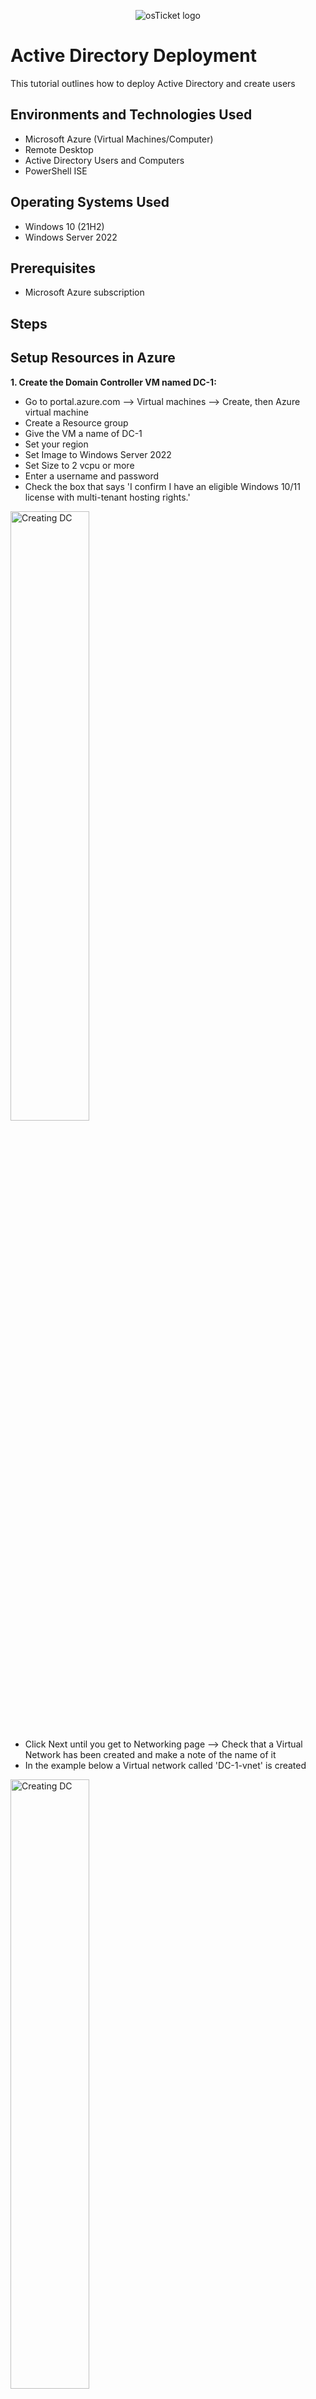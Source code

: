 <p align="center">
<img src="https://i.imgur.com/Clzj7Xs.png" alt="osTicket logo"/>
</p>

<h1>Active Directory Deployment</h1>
This tutorial outlines how to deploy Active Directory and create users<br />

<h2>Environments and Technologies Used</h2>

- Microsoft Azure (Virtual Machines/Computer)
- Remote Desktop
- Active Directory Users and Computers
- PowerShell ISE

<h2>Operating Systems Used </h2>

- Windows 10</b> (21H2)
- Windows Server 2022 

<h2>Prerequisites</h2>

- Microsoft Azure subscription
  

<h2>Steps</h2>


Setup Resources in Azure
-- 

  
  **1. Create the Domain Controller VM named DC-1:**
  - Go to portal.azure.com --> Virtual machines --> Create, then Azure virtual machine
  - Create a Resource group 
  - Give the VM a name of DC-1 
  - Set your region 
  - Set Image to Windows Server 2022 
  - Set Size to 2 vcpu or more 
  - Enter a username and password
  - Check the box that says 'I confirm I have an eligible Windows 10/11 license with multi-tenant hosting rights.'

  <img src="https://i.imgur.com/Vg5blOJ.png" height="50%" width="50%" alt="Creating DC"/>
    
  - Click Next until you get to Networking page --> Check that a Virtual Network has been created and make a note of the name of it
  - In the example below a Virtual network called 'DC-1-vnet' is created

  <img src="https://i.imgur.com/eyUSnYX.png" height="50%" width="50%" alt="Creating DC"/>
    
  - Click Review + create --> Once validation has passed click Create 
  - Wait until deployment is complete, then move on to the next step
      
<br> 
 
  **2. Set DC-1's NIC Private IP address to static:** 
  - Go to Virtual machines --> DC-1 --> Under Settings click Networking --> Click the link that is next to Network Interface (Image below)

    <img src="https://i.imgur.com/eu2h84a.png" height="70%" width="70%" alt="Creating Client"/>
     
  - Under Settings click IP configurations --> ipconfig1 --> Under Private IP address settings, select Static --> Save

    <img src="https://i.imgur.com/RucRQvC.png" height="70%" width="70%" alt="Creating Client"/>
  

<br>
  
  **3. Create the Client-1 VM (virtual machine):**
  - Go to Virtual machines --> Create --> Azure virtual machine 
  - Use the same resource group that was created in step 1
  - Name the VM Client-1
  - Set the same region as DC-1
  - Set the Image to Windows 10
  - Set Size to 2 vcpus or more
  - Add the username and password
  - Check the box that says 'I confirm I have an eligible Windows 10/11 license with multi-tenant hosting rights.'

  <img src="https://i.imgur.com/Xk6sEVx.png" height="50%" width="50%" alt="Creating Client"/>
    
  - Click Next until you get to the Networking page
  - Make sure the Virtual network is set as the same virtual network created for DC-1. In this case it's DC-1-vnet

  <img src="https://i.imgur.com/oHVilFE.png" height="50%" width="50%" alt="Creating Client"/>
  
  - Review + create
  - Once validation has passed --> Create

  
  **4. Check that DC-1 and Client-1 are in the same virtual network:**
   - Go to Virtual machines --> DC-1 --> Look under 'Virtual network/subnet' --> Client-1 --> Look under 'Virtual network/subnet'
   <img src="https://i.imgur.com/g3AILcD.png" height="80%" width="80%" alt="Creating Client"/>
    
  
  **5. Login to Client-1 with Remote Desktop Connection and ping DC-1's private IP address:**
   - In Azure copy Client-1's public IP address
   - Click Start --> Enter Remote Desktop Connection --> Paste Client-1's IP address --> More choices --> Use a different account
   - Enter the username and password you created for Client-1

     <img src="https://i.imgur.com/9H8qwy3.png" height="50%" width="50%" alt="Creating Client"/>

   - Go to Azure portal and copy DC-1's private IP address

     <img src="https://i.imgur.com/fjYNj77.png" height="70%" width="70%" alt="Creating Client"/>
    
   - From Client-1 click Start --> Enter 'cmd' --> Enter ping -t (paste DC-1's private IP address). In my example: ping -t 10.0.0.4
   - You should get 'Request timed out.' 
  

  **6. Login to DC-1 and enable ICMPv4 in the local windows Firewall:**
   - Go to the Azure portal --> Copy DC-1's public IP address --> Open another instance of Remote Desktop Connection --> Paste DC-1's IP address and click Connect --> Enter username and password for DC-1
   - In DC-1 --> Start --> Enter Windows Defender Firewall with Advanced Security
   - Click Inbound Rules --> Protocol --> Under Protocol look for ICMPv4 --> Right click and enable 'Core Networking Diagnostics - ICMP Echo Request (ICMPv4-In)

     <img src="https://i.imgur.com/HaaBEgt.png" height="80%" width="80%" alt="Creating Client"/>
 
  
  **7. Check back at Client-1 to see the ping succeed:**
   - Go back to Client-1 and check to see if the ping to DC-1 is now working 
   - Press Ctrl + C to stop the ping

Install Active Directory
-- 

**8. Login to DC-1 and install Active Directory Domain Services:**
 - In DC-1
 - Start --> Server Manager
 - Add roles and features
 - Before You Begin: Next
 - Installation Type: Check Role-based or feature-based installation --> Next
 - Server Selection: DC-1 --> Next
 - Server Roles: Check Active Directory Domain Services --> Add Features --> Next
 - Features: Next
 - AD DS: Next
 - Confirmation: Install
 
  
  

  <p>
    9. Promote as a Domain controller: <br>
    &nbsp &nbsp - Top right corner of the screen there is a yellow exclamation symbol. Click this symbol, then click Promote this server to a domain controller <br>
    &nbsp &nbsp - Click Add a new forest <br>
    &nbsp &nbsp - Add a root domain name, then click Next <br>
    &nbsp &nbsp - Add a password, then click Next <br>
    &nbsp &nbsp - At DNS Options, click Next <br>
    &nbsp &nbsp - At Additional Options, click Next <br>
    &nbsp &nbsp - Click Next until it gives you the option to Install <br> 
  </p> <br>

  <hr>

  <p>
    10. Restart and then log back into DC-1 as the user (domain name\username): <br>
    &nbsp &nbsp - Restart DC-1 VM <br>
    &nbsp &nbsp - In Azure portal Refresh DC-1 <br>
    &nbsp &nbsp - Log back into DC-1 as (domain name\username) <br> <br>
  </p>

  <hr>

  <p>
    <h3>(Create an Admin and Normal User Account in AD)</h3>
    11. In Active Directory Users and Computers (ADUC), create an Organisational Unit (OU) called _EMPLOYEES <br>
    &nbsp &nbsp - In DC-1 <br>
    &nbsp &nbsp - Click Start <br>
    &nbsp &nbsp - Type and go to Active Directory Users and Computers <br>
    &nbsp &nbsp - In the domain you created <br>
    &nbsp &nbsp - Right click, New, Organizational Unit <br>
    &nbsp &nbsp - Give it a name of _EMPLOYEES <br> <br>
  </p>

  <hr>

  <p>
    <img src="https://i.imgur.com/Cajormq.png" height="80%" width="80%" alt="Creating OU"/>
  </p> 

  <p> 
   12. Create an Organisational Unit named _ADMINS <br> <br>
  </p>

  <hr>

  <p>
    13. Create an admin account: <br>
    &nbsp &nbsp - Go to the _ADMINS OU you created <br>
    &nbsp &nbsp - Right click, New, User <br>
    &nbsp &nbsp - Give the account a name <br>
    &nbsp &nbsp - I would recommend the login name have the word 'admin' in eg werner_admin <br>
    &nbsp &nbsp - Click Next <br>
    &nbsp &nbsp - Add a password <br>
    &nbsp &nbsp - Usually would tick 'User must change password at next login' but for now tick 'Password never expires' <br>
    &nbsp &nbsp - Click Next <br>
    &nbsp &nbsp - Click Finish <br> <br>
  </p>

  <hr>
  
  <p>
   <img src="https://i.imgur.com/jGdK7oP.png" height="80%" width="80%" alt="Creating 
    OU"/> <br>
  </p> 

  <p>
    14. Add the account you made previously to the Domain Admins Security Group: <br>
    &nbsp &nbsp - Right click the account you made<br>
    &nbsp &nbsp - Click Properties <br>
    &nbsp &nbsp - Go to Member of <br>
    &nbsp &nbsp - Click Add <br>
    &nbsp &nbsp - Type domain admins, then click Check Names <br>
    &nbsp &nbsp - Click Domain Admins <br>
    &nbsp &nbsp - Click OK <br>
    &nbsp &nbsp - Click Apply, then OK <br> <br> 
  </p>

  <hr>

   <p>
   <img src="https://i.imgur.com/Ac7IbTV.png" height="80%" width="80%" alt="Log in as admin"/>
   </p>

  <p>
    15. Log out the Remote Desktop connection to DC-1 and log back in as (domain name\admin account): <br>
    &nbsp &nbsp - Log out of DC-1 <br>
    &nbsp &nbsp - Bring up Remote Desktop connnection <br>
    &nbsp &nbsp - Enter DC-1's public IP address <br>
    &nbsp &nbsp - Login with (domain name\admin account) <br>  <br>
  </p>

  <hr>

  <h3>(Join Client-1 to your domain)</h3>
  
  <p>
   <img src="https://i.imgur.com/ezOqQxR.png" height="80%" width="80%" alt="Log in as admin"/> <br> <br>
  </p>

 <p>
  <img src="https://i.imgur.com/rBQmVfm.png" height="80%" width="80%" alt="Log in as admin"/>
 </p>

  <p>
    16. From the Azure portal, set Client-1's DNS settings to the DC's Private IP address: <br>
    &nbsp &nbsp - Go to the Azure portal <br>
    &nbsp &nbsp - Go to Virtual machines, then DC-1 <br>
    &nbsp &nbsp - Click Networking <br>
    &nbsp &nbsp - Next to NIC Private IP, copy this address <br>
    &nbsp &nbsp - Go the virtual machines, then Client-1 <br>
    &nbsp &nbsp - Click Networking <br>
    &nbsp &nbsp - Click the link next to 'Network Interface' <br>
    &nbsp &nbsp - Under Settings, click DNS Servers <br>
    &nbsp &nbsp - Click Custom <br>
    &nbsp &nbsp - Paste DC-1's private IP address under DNS server, then click Save <br> <br>
  </p>

  <hr>
  
  <p>
    17. From the Azure portal, restart Client-1: <br>
    &nbsp &nbsp - Go to Virtual Machines, Client-1 <br>
    &nbsp &nbsp - Click Restart <br> <br>
  </p>

  <hr>

  <p>
   <img src="https://i.imgur.com/UjIuuqi.png" height="80%" width="80%" alt="Log in as admin"/> <br>
  </p>
  
  <p>
   <img src="https://i.imgur.com/E2Bbvvi.png" height="80%" width="80%" alt="Log in as admin"/> <br>
  </p>
  
  <p>
   <img src="https://i.imgur.com/86jJAqp.png" height="80%" width="80%" alt="Log in as admin"/> <br>
  </p>
  

  <p> 
    18. Login to Client-1 and join it to the domain: <br>
    &nbsp &nbsp - Login to Client-1 using Remote Desktop connection <br>
    &nbsp &nbsp - Go to command line, then enter ipconfig /all <br>
    &nbsp &nbsp - Next to DNS Servers should be DC-1's private IP address <br>
    &nbsp &nbsp - Right click Start <br>
    &nbsp &nbsp - Click System <br>
    &nbsp &nbsp - Click Rename this PC (advanced) <br>
    &nbsp &nbsp - Click Change <br>
    &nbsp &nbsp - Click Domain, then type your domain name, click OK <br>
    &nbsp &nbsp - Enter the username and password of the admin account you created previously eg mydomain.com\werner_admin <br>
    &nbsp &nbsp - The computer will restart <br> <br>  
  </p>

  <hr>

  <p>
    <img src="https://i.imgur.com/2MNTnjJ.png" height="80%" width="80%" alt="Log in as admin"/>
  </p>
  <p>
    19. Login to DC-1 and check to see if Client-1 appears in Active Directory Users and Computers (ADUC) inside the "Computers" container: <br>
    &nbsp &nbsp - Login to DC-1 <br>
    &nbsp &nbsp - Click Start <br>
    &nbsp &nbsp - Type and select Active Directory Users and Computers <br>
    &nbsp &nbsp - Click mydomain.com <br>
    &nbsp &nbsp - Click Computers <br> <br>
  </p>

  <hr>

  

  <p>
    <h3>(Setup Remote Desktop for non-administrative users on Client-1)</h3> <br>
  </p>
    
  <p>
  <img src="https://i.imgur.com/qNi9X2a.png" height="80%" width="80%" alt="Log in as admin"/>
  </p>

  <p>
    20. Log into Client-1 as (domain name\admin user) and open system properties: <br>
    &nbsp &nbsp - Open Remote desktop and log into Client-1 as (domain name\admin user) <br>
    &nbsp &nbsp - Right click the Start menu <br>
    &nbsp &nbsp - Click Systems <br>
    &nbsp &nbsp - Click Remote desktop <br>
    &nbsp &nbsp - Click Select users that can remotely access this PC <br>
    &nbsp &nbsp - Click Add <br>
    &nbsp &nbsp - Type 'domain users' <br>
    &nbsp &nbsp - Click Check Names <br>
    &nbsp &nbsp - Click OK <br> <br>
  </p>

  <hr>

  <p>
    <h3>(Create many additional users and attempt to log into Client-1 with one of the users)</h3> <br>
  </p>

  <p>
    21. Login to DC-1 as an admin account eg werner_admin <br> <br>
  </p>

  <hr>

  <p>
    22. Open PowerShell ISE as an administrator: <br>
    &nbsp &nbsp - Click Start, type PowerShell ISE <br>
    &nbsp &nbsp - Right click Windows PowerShell ISE <br>
    &nbsp &nbsp - Click Run as administrator <br> <br>
  </p>

  <hr>
  
  <p>
    23. Create a new File and paste the contents of the script into it: <br>
    &nbsp &nbsp - Click New Script <br>
    &nbsp &nbsp - Copy and paste the contents of the link below into the script <br>
    &nbsp &nbsp  https://1drv.ms/t/s!Asco8VMuK30rkCdIKbGkgFkZQSmI?e=63Zbig <br> <br> <br>
  </p>

  <hr>

  <p>
    <img src="https://i.imgur.com/ZLLSOXT.png" height="80%" width="80%" alt="Log in as admin"/>
  </p>

  <p>
    24. Run the script and observe the accounts being created <br>
    &nbsp &nbsp - Click Green button to Run script <br> <br>
  </p>

  <hr>

  <p>
    <img src="https://i.imgur.com/idcs1CJ.png" height="80%" width="80%" alt="Log in as admin"/>
  </p>

  <p>
    25. Open ADUC and observe the accounts in the _EMPLOYEES OU: <br> <br>
  </p>

  <hr>

  <p>
    <img src="https://i.imgur.com/WHvAkU5.png" height="80%" width="80%" alt="Log in as admin"/>
  </p>

  <p>
    26. Attempt to log into Client-1 with one of the accounts created from the script (make a note of the password in the script: <br>
    &nbsp &nbsp - Login in the context of a domain (domain name\account name) <br>
  </p>
    
    
    

    

